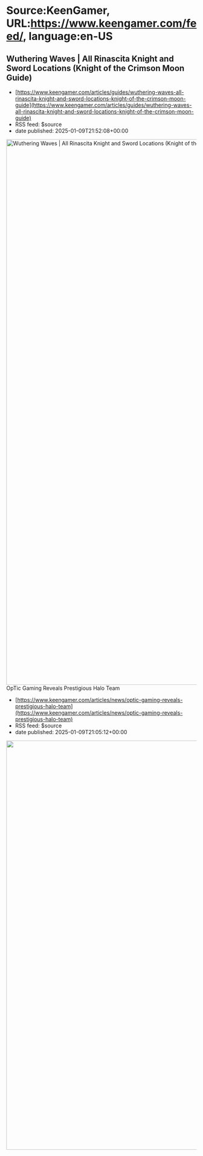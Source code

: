 # Source:KeenGamer, URL:https://www.keengamer.com/feed/, language:en-US

## Wuthering Waves | All Rinascita Knight and Sword Locations (Knight of the Crimson Moon Guide)
 - [https://www.keengamer.com/articles/guides/wuthering-waves-all-rinascita-knight-and-sword-locations-knight-of-the-crimson-moon-guide](https://www.keengamer.com/articles/guides/wuthering-waves-all-rinascita-knight-and-sword-locations-knight-of-the-crimson-moon-guide)
 - RSS feed: $source
 - date published: 2025-01-09T21:52:08+00:00

<p><img width="2560" height="1440" src="https://www.keengamer.com/wp-content/uploads/2025/01/Wuthering-Waves-All-Rinascita-Knight-and-Sword-Locations-Knight-of-the-Crimson-Moon-Guide-Cover.png" class="attachment-post-thumbnail size-post-thumbnail wp-image-706176 wp-post-image" alt="Wuthering Waves | All Rinascita Knight and Sword Locations (Knight of the Crimson Moon Guide)" decoding="async" fetchpriority="high" srcset="https://www.keengamer.com/wp-content/uploads/2025/01/Wuthering-Waves-All-Rinascita-Knight-and-Sword-Locations-Knight-of-the-Crimson-Moon-Guide-Cover.png 2560w, https://www.keengamer.com/wp-content/uploads/2025/01/Wuthering-Waves-All-Rinascita-Knight-and-Sword-Locations-Knight-of-the-Crimson-Moon-Guide-Cover-780x439.png 780w, https://www.keengamer.com/wp-content/uploads/2025/01/Wuthering-Waves-All-Rinascita-Knight-and-Sword-Locations-Knight-of-the-Crimson-Moon-Guide-Cover-1536x864.png 1536w, https://www.keengamer.com/wp-content/uploads/2025/01/Wuthering-Waves-All-Rinas

## OpTic Gaming Reveals Prestigious Halo Team
 - [https://www.keengamer.com/articles/news/optic-gaming-reveals-prestigious-halo-team](https://www.keengamer.com/articles/news/optic-gaming-reveals-prestigious-halo-team)
 - RSS feed: $source
 - date published: 2025-01-09T21:05:12+00:00

<p><img width="1920" height="1080" src="https://www.keengamer.com/wp-content/uploads/2025/01/OpTic-Gaming-Reveals-Prestigious-Halo-Team-COVER.jpg" class="attachment-post-thumbnail size-post-thumbnail wp-image-706161 wp-post-image" alt="" decoding="async" fetchpriority="high" srcset="https://www.keengamer.com/wp-content/uploads/2025/01/OpTic-Gaming-Reveals-Prestigious-Halo-Team-COVER.jpg 1920w, https://www.keengamer.com/wp-content/uploads/2025/01/OpTic-Gaming-Reveals-Prestigious-Halo-Team-COVER-780x439.jpg 780w, https://www.keengamer.com/wp-content/uploads/2025/01/OpTic-Gaming-Reveals-Prestigious-Halo-Team-COVER-1536x864.jpg 1536w" sizes="(max-width: 1920px) 100vw, 1920px" data-mwl-img-id="706161" /></p>
<p><a href="https://www.keengamer.com/wp-content/uploads/2025/01/OpTic-Gaming-Reveals-Prestigious-Halo-Team-COVER.jpg"><img class="aligncenter wp-image-706161 size-medium" src="https://www.keengamer.com/wp-content/uploads/2025/01/OpTic-Gaming-Reveals-Prestigious-Halo-Team-COVER-780x43

